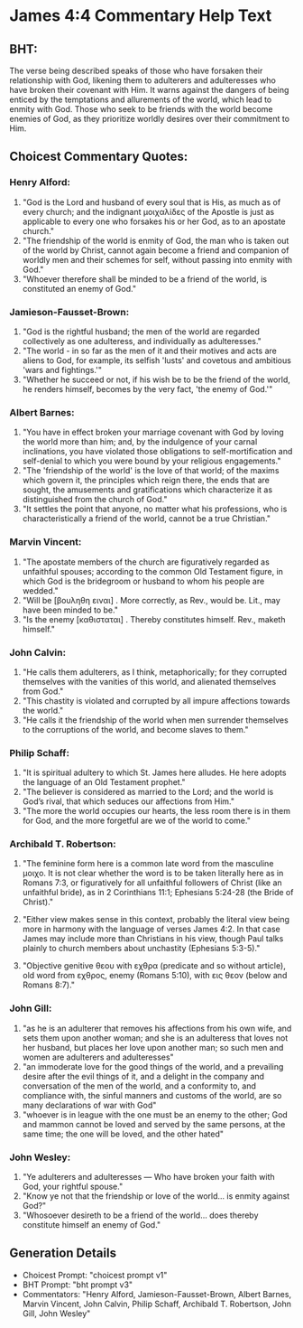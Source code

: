 # James 4:4 Commentary Help Text

## BHT:
The verse being described speaks of those who have forsaken their relationship with God, likening them to adulterers and adulteresses who have broken their covenant with Him. It warns against the dangers of being enticed by the temptations and allurements of the world, which lead to enmity with God. Those who seek to be friends with the world become enemies of God, as they prioritize worldly desires over their commitment to Him.

## Choicest Commentary Quotes:
### Henry Alford:
1. "God is the Lord and husband of every soul that is His, as much as of every church; and the indignant μοιχαλίδες of the Apostle is just as applicable to every one who forsakes his or her God, as to an apostate church."
2. "The friendship of the world is enmity of God, the man who is taken out of the world by Christ, cannot again become a friend and companion of worldly men and their schemes for self, without passing into enmity with God."
3. "Whoever therefore shall be minded to be a friend of the world, is constituted an enemy of God."

### Jamieson-Fausset-Brown:
1. "God is the rightful husband; the men of the world are regarded collectively as one adulteress, and individually as adulteresses."
2. "The world - in so far as the men of it and their motives and acts are aliens to God, for example, its selfish 'lusts' and covetous and ambitious 'wars and fightings.'"
3. "Whether he succeed or not, if his wish be to be the friend of the world, he renders himself, becomes by the very fact, 'the enemy of God.'"

### Albert Barnes:
1. "You have in effect broken your marriage covenant with God by loving the world more than him; and, by the indulgence of your carnal inclinations, you have violated those obligations to self-mortification and self-denial to which you were bound by your religious engagements."
2. "The 'friendship of the world' is the love of that world; of the maxims which govern it, the principles which reign there, the ends that are sought, the amusements and gratifications which characterize it as distinguished from the church of God."
3. "It settles the point that anyone, no matter what his professions, who is characteristically a friend of the world, cannot be a true Christian."

### Marvin Vincent:
1. "The apostate members of the church are figuratively regarded as unfaithful spouses; according to the common Old Testament figure, in which God is the bridegroom or husband to whom his people are wedded."
2. "Will be [βουληθη ειναι] . More correctly, as Rev., would be. Lit., may have been minded to be."
3. "Is the enemy [καθισταται] . Thereby constitutes himself. Rev., maketh himself."

### John Calvin:
1. "He calls them adulterers, as I think, metaphorically; for they corrupted themselves with the vanities of this world, and alienated themselves from God."
2. "This chastity is violated and corrupted by all impure affections towards the world."
3. "He calls it the friendship of the world when men surrender themselves to the corruptions of the world, and become slaves to them."

### Philip Schaff:
1. "It is spiritual adultery to which St. James here alludes. He here adopts the language of an Old Testament prophet."
2. "The believer is considered as married to the Lord; and the world is God’s rival, that which seduces our affections from Him."
3. "The more the world occupies our hearts, the less room there is in them for God, and the more forgetful are we of the world to come."

### Archibald T. Robertson:
1. "The feminine form here is a common late word from the masculine μοιχο. It is not clear whether the word is to be taken literally here as in Romans 7:3, or figuratively for all unfaithful followers of Christ (like an unfaithful bride), as in 2 Corinthians 11:1; Ephesians 5:24-28 (the Bride of Christ)." 

2. "Either view makes sense in this context, probably the literal view being more in harmony with the language of verses James 4:2. In that case James may include more than Christians in his view, though Paul talks plainly to church members about unchastity (Ephesians 5:3-5)."

3. "Objective genitive θεου with εχθρα (predicate and so without article), old word from εχθρος, enemy (Romans 5:10), with εις θεον (below and Romans 8:7)."

### John Gill:
1. "as he is an adulterer that removes his affections from his own wife, and sets them upon another woman; and she is an adulteress that loves not her husband, but places her love upon another man; so such men and women are adulterers and adulteresses"
2. "an immoderate love for the good things of the world, and a prevailing desire after the evil things of it, and a delight in the company and conversation of the men of the world, and a conformity to, and compliance with, the sinful manners and customs of the world, are so many declarations of war with God"
3. "whoever is in league with the one must be an enemy to the other; God and mammon cannot be loved and served by the same persons, at the same time; the one will be loved, and the other hated"

### John Wesley:
1. "Ye adulterers and adulteresses — Who have broken your faith with God, your rightful spouse."
2. "Know ye not that the friendship or love of the world... is enmity against God?"
3. "Whosoever desireth to be a friend of the world... does thereby constitute himself an enemy of God."


## Generation Details
- Choicest Prompt: "choicest prompt v1"
- BHT Prompt: "bht prompt v3"
- Commentators: "Henry Alford, Jamieson-Fausset-Brown, Albert Barnes, Marvin Vincent, John Calvin, Philip Schaff, Archibald T. Robertson, John Gill, John Wesley"
